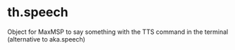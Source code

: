# th.speech
Object for MaxMSP to say something with the TTS command in the terminal (alternative to aka.speech)

